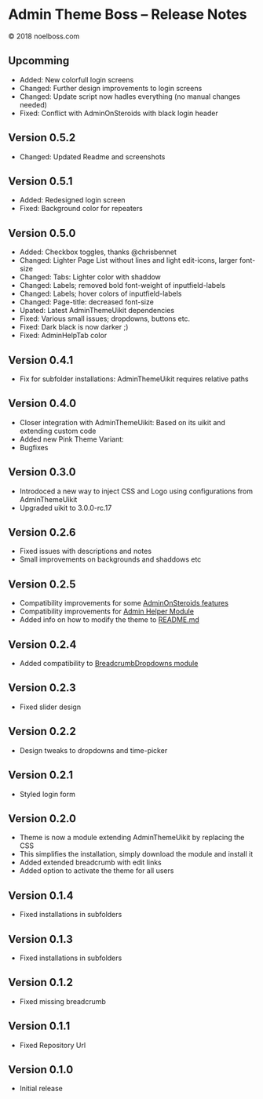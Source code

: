 # Admin Theme Boss – Release Notes

© 2018 noelboss.com

## Upcomming

* Added: New colorfull login screens
* Changed: Further design improvements to login screens
* Changed: Update script now hadles everything (no manual changes needed)
* Fixed: Conflict with AdminOnSteroids with black login header


## Version 0.5.2

* Changed: Updated Readme and screenshots


## Version 0.5.1

* Added: Redesigned login screen
* Fixed: Background color for repeaters


## Version 0.5.0

* Added: Checkbox toggles, thanks @chrisbennet
* Changed: Lighter Page List without lines and light edit-icons, larger font-size
* Changed: Tabs: Lighter color with shaddow
* Changed: Labels; removed bold font-weight of inputfield-labels
* Changed: Labels; hover colors of inputfield-labels
* Changed: Page-title: decreased font-size
* Upated: Latest AdminThemeUikit dependencies
* Fixed: Various small issues; dropdowns, buttons etc.
* Fixed: Dark black is now darker ;)
* Fixed: AdminHelpTab color


## Version 0.4.1

* Fix for subfolder installations: AdminThemeUikit requires relative paths


## Version 0.4.0

* Closer integration with AdminThemeUikit: Based on its uikit and extending custom code
* Added new Pink Theme Variant:
* Bugfixes


## Version 0.3.0

* Introdoced a new way to inject CSS and Logo using configurations from AdminThemeUikit
* Upgraded uikit to 3.0.0-rc.17


## Version 0.2.6

* Fixed issues with descriptions and notes
* Small improvements on backgrounds and shaddows etc


## Version 0.2.5

* Compatibility improvements for some [AdminOnSteroids features](https://modules.processwire.com/modules/admin-on-steroids/)
* Compatibility improvements for [Admin Helper Module](https://modules.processwire.com/modules/admin-help/)
* Added info on how to modify the theme to [README.md](README.md)


## Version 0.2.4

* Added compatibility to [BreadcrumbDropdowns module](https://modules.processwire.com/modules/breadcrumb-dropdowns/)


## Version 0.2.3

* Fixed slider design


## Version 0.2.2

* Design tweaks to dropdowns and time-picker


## Version 0.2.1

* Styled login form


## Version 0.2.0

* Theme is now a module extending AdminThemeUikit by replacing the CSS
* This simplifies the installation, simply download the module and install it
* Added extended breadcrumb with edit links
* Added option to activate the theme for all users


## Version 0.1.4

* Fixed installations in subfolders


## Version 0.1.3

* Fixed installations in subfolders


## Version 0.1.2

* Fixed missing breadcrumb


## Version 0.1.1

* Fixed Repository Url


## Version 0.1.0

* Initial release
